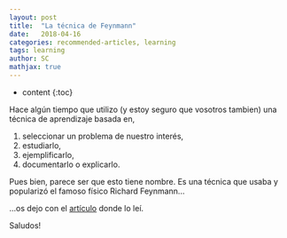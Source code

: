```yaml
---
layout: post
title:  "La técnica de Feynmann"
date:   2018-04-16
categories: recommended-articles, learning
tags: learning
author: SC
mathjax: true
---
```


* content
{:toc}

Hace algún tiempo que utilizo (y estoy seguro que vosotros tambien) una técnica de aprendizaje basada en,

1. seleccionar un problema de nuestro interés,
2. estudiarlo,
3. ejemplificarlo,
4. documentarlo o explicarlo.

Pues bien, parece ser que esto tiene nombre. Es una técnica que usaba y popularizó el famoso físico Richard Feynmann...

...os dejo con el [artículo](https://towardsdatascience.com/want-to-become-a-data-scientist-try-feynman-technique-2ea010da1c54) donde lo leí.

Saludos!


